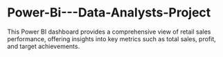 # Power-Bi---Data-Analysts-Project
  This Power BI dashboard provides a comprehensive view of retail sales performance, offering insights into key metrics such as total sales, profit, and target achievements. 
